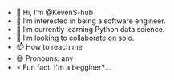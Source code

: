 - 👋 Hi, I’m @KevenS-hub
- 👀 I’m interested in being a software engineer.
- 🌱 I’m currently learning Python data science.
- 💞️ I’m looking to collaborate on solo.
- 📫 How to reach me 
- 😄 Pronouns: any
- ⚡ Fun fact: I'm a begginer?...

<!---
KevenS-hub/KevenS-hub is a ✨ special ✨ repository because its `README.md` (this file) appears on your GitHub profile.
You can click the Preview link to take a look at your changes.
--->
